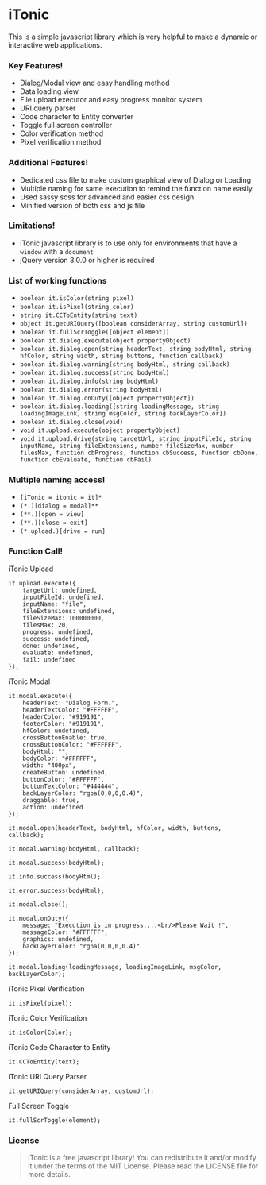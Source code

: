 
# iTonic
This is a simple javascript library which is very helpful to make a dynamic or interactive web applications.

### Key Features!
- Dialog/Modal view and easy handling method
- Data loading view
- File upload executor and easy progress monitor system
- URI query parser
- Code character to Entity converter
- Toggle full screen controller
- Color verification method
- Pixel verification method

### Additional Features!
- Dedicated css file to make custom graphical view of Dialog or Loading
- Multiple naming for same execution to remind the function name easily
- Used sassy scss for advanced and easier css design
- Minified version of both css and js file

### Limitations!
- iTonic javascript library is to use only for environments that have a `window` with a `document`
- jQuery version 3.0.0 or higher is required

### List of working functions
- `boolean it.isColor(string pixel)`
- `boolean it.isPixel(string color)`
- `string it.CCToEntity(string text)`
- `object it.getURIQuery([boolean considerArray, string customUrl])`
- `boolean it.fullScrToggle([object element])`
- `boolean it.dialog.execute(object propertyObject)`
- `boolean it.dialog.open(string headerText, string bodyHtml, string hfColor, string width, string buttons, function callback)`
- `boolean it.dialog.warning(string bodyHtml, string callback)`
- `boolean it.dialog.success(string bodyHtml)`
- `boolean it.dialog.info(string bodyHtml)`
- `boolean it.dialog.error(string bodyHtml)`
- `boolean it.dialog.onDuty([object propertyObject])`
- `boolean it.dialog.loading([string loadingMessage, string loadingImageLink, string msgColor, string backLayerColor])`
- `boolean it.dialog.close(void)`
- `void it.upload.execute(object propertyObject)`
- `void it.upload.drive(string targetUrl, string inputFileId, string inputName, string fileExtensions, number fileSizeMax, number filesMax, function cbProgress, function cbSuccess, function cbDone, function cbEvaluate, function cbFail)`

### Multiple naming access!
- `[iTonic = itonic = it]*`
- `(*.)[dialog = modal]**`
- `(**.)[open = view]`
- `(**.)[close = exit]`
- `(*.upload.)[drive = run]`


### Function Call!
iTonic Upload
```
it.upload.execute({
    targetUrl: undefined,
    inputFileId: undefined,
    inputName: "file",
    fileExtensions: undefined,
    fileSizeMax: 100000000,
    filesMax: 20,
    progress: undefined,
    success: undefined,
    done: undefined,
    evaluate: undefined,
    fail: undefined
});
```
iTonic Modal
```
it.modal.execute({
    headerText: "Dialog Form.",
    headerTextColor: "#FFFFFF",
    headerColor: "#919191",
    footerColor: "#919191",
    hfColor: undefined,
    crossButtonEnable: true,
    crossButtonColor: "#FFFFFF",
    bodyHtml: "",
    bodyColor: "#FFFFFF",
    width: "400px",
    createButton: undefined,
    buttonColor: "#FFFFFF",
    buttonTextColor: "#444444",
    backLayerColor: "rgba(0,0,0,0.4)",
    draggable: true,
    action: undefined
});

it.modal.open(headerText, bodyHtml, hfColor, width, buttons, callback);

it.modal.warning(bodyHtml, callback);

it.modal.success(bodyHtml);

it.info.success(bodyHtml);

it.error.success(bodyHtml);

it.modal.close();

it.modal.onDuty({
    message: "Execution is in progress....<br/>Please Wait !",
    messageColor: "#FFFFFF",
    graphics: undefined,
    backLayerColor: "rgba(0,0,0,0.4)"
});

it.modal.loading(loadingMessage, loadingImageLink, msgColor, backLayerColor);
```

iTonic Pixel Verification
```
it.isPixel(pixel);
```

iTonic Color Verification
```
it.isColor(Color);
```

iTonic Code Character to Entity
```
it.CCToEntity(text);
```

iTonic URI Query Parser
```
it.getURIQuery(considerArray, customUrl);
```

Full Screen Toggle
```
it.fullScrToggle(element);
```

### License
> iTonic is a free javascript library! You can redistribute it and/or modify it under the terms of the MIT License. Please read the LICENSE file for more details.



